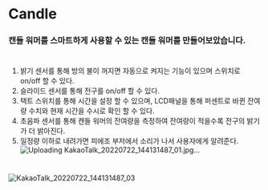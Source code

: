 # Candle
### 캔들 워머를 스마트하게 사용할 수 있는 캔들 워머를 만들어보았습니다. 
#
#
1. 밝기 센서를 통해 방의 불이 꺼지면 자동으로 켜지는 기능이 있으며 스위치로 on/off 할 수 있다.
2. 슬라이드 센서를 통해 전구를 on/off 할 수 있다.
3. 택트 스위치를 통해 시간을 설정 할 수 있으며, LCD패널을 통해 퍼센트로 바뀐 잔여량 수치와 현재 시간을 수시로 확인 할 수 있다.
4. 초음파 센서를 통해 캔들 워머의 잔여량을 측정하여 잔여량이 적을수록 전구의 밝기가 더 밝아진다.
5. 일정량 이하로 내려가면 피에조 부저에서 소리가 나서 사용자에게 알려준다.
![Uploading KakaoTalk_20220722_144131487_01.jpg…]()
#

![KakaoTalk_20220722_144131487_03](https://user-images.githubusercontent.com/97214837/180372761-6479c925-0e07-4f1b-9ba3-9a7c857e4e97.jpg)
